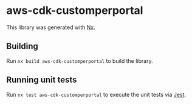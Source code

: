# aws-cdk-customperportal

This library was generated with [Nx](https://nx.dev).

## Building

Run `nx build aws-cdk-customperportal` to build the library.

## Running unit tests

Run `nx test aws-cdk-customperportal` to execute the unit tests via [Jest](https://jestjs.io).
